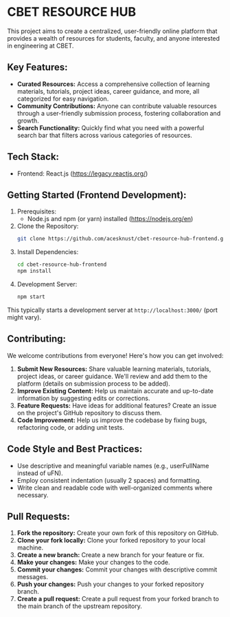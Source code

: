 # CBET RESOURCE HUB

This project aims to create a centralized, user-friendly online platform that provides a wealth of resources for students, faculty, and anyone interested in engineering at CBET.

## Key Features:

- **Curated Resources:** Access a comprehensive collection of learning materials, tutorials, project ideas, career guidance, and more, all categorized for easy navigation.
- **Community Contributions:** Anyone can contribute valuable resources through a user-friendly submission process, fostering collaboration and growth.
- **Search Functionality:** Quickly find what you need with a powerful search bar that filters across various categories of resources.

## Tech Stack:

- Frontend: React.js (https://legacy.reactjs.org/)

## Getting Started (Frontend Development):

1. Prerequisites:
    - Node.js and npm (or yarn) installed (https://nodejs.org/en)
2. Clone the Repository:
   ```bash
   git clone https://github.com/acesknust/cbet-resource-hub-frontend.git
   ```
3. Install Dependencies:
   ```bash
   cd cbet-resource-hub-frontend
   npm install
   ```
4. Development Server:
   ```bash
   npm start
   ```
This typically starts a development server at `http://localhost:3000/` (port might vary).

## Contributing:

We welcome contributions from everyone! Here's how you can get involved:

1. **Submit New Resources:** Share valuable learning materials, tutorials, project ideas, or career guidance. We'll review and add them to the platform (details on submission process to be added).
2. **Improve Existing Content:** Help us maintain accurate and up-to-date information by suggesting edits or corrections.
3. **Feature Requests:** Have ideas for additional features? Create an issue on the project's GitHub repository to discuss them.
4. **Code Improvement:** Help us improve the codebase by fixing bugs, refactoring code, or adding unit tests.

## Code Style and Best Practices:

- Use descriptive and meaningful variable names (e.g., userFullName instead of uFN).
- Employ consistent indentation (usually 2 spaces) and formatting.
- Write clean and readable code with well-organized comments where necessary.

## Pull Requests:

1. **Fork the repository:** Create your own fork of this repository on GitHub.
2. **Clone your fork locally:** Clone your forked repository to your local machine.
3. **Create a new branch:** Create a new branch for your feature or fix.
4. **Make your changes:** Make your changes to the code.
5. **Commit your changes:** Commit your changes with descriptive commit messages.
6. **Push your changes:** Push your changes to your forked repository branch.
7. **Create a pull request:** Create a pull request from your forked branch to the main branch of the upstream repository.

    
